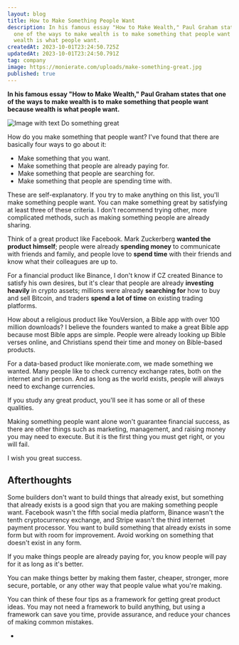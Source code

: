 ```yaml
---
layout: blog
title: How to Make Something People Want
description: In his famous essay "How to Make Wealth," Paul Graham states that
  one of the ways to make wealth is to make something that people want because
  wealth is what people want.
createdAt: 2023-10-01T23:24:50.725Z
updatedAt: 2023-10-01T23:24:50.791Z
tag: company
image: https://monierate.com/uploads/make-something-great.jpg
published: true
---
```

**In his famous essay "How to Make Wealth," Paul Graham states that one of the ways to make wealth is to make something that people want because wealth is what people want.**

![Image with text Do something great](https://monierate.com/uploads/make-something-great.jpg)

How do you make something that people want? I've found that there are basically four ways to go about it:

-   Make something that you want.
-   Make something that people are already paying for.
-   Make something that people are searching for.
-   Make something that people are spending time with.

These are self-explanatory. If you try to make anything on this list, you'll make something people want. You can make something great by satisfying at least three of these criteria. I don't recommend trying other, more complicated methods, such as making something people are already sharing.

Think of a great product like Facebook. Mark Zuckerberg **wanted the product himself**; people were already **spending money** to communicate with friends and family, and people love to **spend time** with their friends and know what their colleagues are up to.

For a financial product like Binance, I don't know if CZ created Binance to satisfy his own desires, but it's clear that people are already **investing heavily** in crypto assets; millions were already **searching for** how to buy and sell Bitcoin, and traders **spend a lot of time** on existing trading platforms.

How about a religious product like YouVersion, a Bible app with over 100 million downloads? I believe the founders wanted to make a great Bible app because most Bible apps are simple. People were already looking up Bible verses online, and Christians spend their time and money on Bible-based products.  

For a data-based product like monierate.com, we made something we wanted. Many people like to check currency exchange rates, both on the internet and in person. And as long as the world exists, people will always need to exchange currencies.

If you study any great product, you'll see it has some or all of these qualities.

Making something people want alone won't guarantee financial success, as there are other things such as marketing, management, and raising money you may need to execute. But it is the first thing you must get right, or you will fail.

I wish you great success.

## Afterthoughts

Some builders don't want to build things that already exist, but something that already exists is a good sign that you are making something people want. Facebook wasn't the fifth social media platform, Binance wasn't the tenth cryptocurrency exchange, and Stripe wasn't the third internet payment processor. You want to build something that already exists in some form but with room for improvement. Avoid working on something that doesn't exist in any form.

If you make things people are already paying for, you know people will pay for it as long as it's better.

You can make things better by making them faster, cheaper, stronger, more secure, portable, or any other way that people value what you're making.

You can think of these four tips as a framework for getting great product ideas. You may not need a framework to build anything, but using a framework can save you time, provide assurance, and reduce your chances of making common mistakes.

-